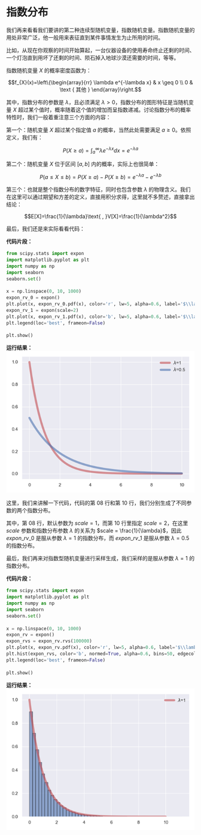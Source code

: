 # 指数分布

我们再来看看我们要讲的第二种连续型随机变量，指数随机变量。指数随机变量的用处非常广泛，他一般用来表征直到某件事情发生为止所用的时间。

比如，从现在你观察的时间开始算起，一台仪器设备的使用寿命终止还剩的时间、一个灯泡直到用坏了还剩的时间、陨石掉入地球沙漠还需要的时间，等等。

指数随机变量 $X$ 的概率密度函数为：

$$f_{X}(x)=\left\{\begin{array}{rr}
\lambda e^{-\lambda x} & x \geq 0 \\
 0 & \text { 其他 }
\end{array}\right.$$

其中，指数分布的参数是 $\lambda$，且必须满足 $\lambda > 0$，指数分布的图形特征是当随机变量 $X$ 超过某个值时，概率随着这个值的增加而呈指数递减。讨论指数分布的概率特性时，我们一般着重注意三个方面的内容：

第一个：随机变量 $X$ 超过某个指定值 $a$ 的概率，当然此处需要满足 $a \geq 0$。依照定义，我们有：

$$P(X \geq a)=\int_{a}^{\infty}\lambda e^{-\lambda x}dx=e^{-\lambda a}$$

第二个：随机变量 $X$ 位于区间 $[a,b]$ 内的概率，实际上也很简单：

$$P(a \leq X \leq b)=P(X \geq a)-P(X \geq b)=e^{-\lambda a}-e^{-\lambda b}$$

第三个：也就是整个指数分布的数字特征，同时也包含参数 $\lambda$ 的物理含义。我们在这里可以通过期望和方差的定义，直接用积分求得，这里就不多赘述，直接拿出结论：

$$E[X]=\frac{1}{\lambda}\text{ , }V[X]=\frac{1}{\lambda^2}$$

最后，我们还是来实际看看代码：

**代码片段：**

```python
from scipy.stats import expon
import matplotlib.pyplot as plt
import numpy as np
import seaborn
seaborn.set()

x = np.linspace(0, 10, 1000)
expon_rv_0 = expon()
plt.plot(x, expon_rv_0.pdf(x), color='r', lw=5, alpha=0.6, label='$\\lambda$=1')
expon_rv_1 = expon(scale=2)
plt.plot(x, expon_rv_1.pdf(x), color='b', lw=5, alpha=0.6, label='$\\lambda$=0.5')
plt.legend(loc='best', frameon=False)

plt.show()
```

**运行结果：**
![附件/机器学习数学/eb1496c9d1900abeed32ee5676d75e6e.png](../../附件/机器学习数学/eb1496c9d1900abeed32ee5676d75e6e.png)

这里，我们来讲解一下代码，代码的第 08 行和第 10 行，我们分别生成了不同参数的两个指数分布。

其中，第 08 行，默认参数为 $scale=1$，而第 10 行里指定 $scale=2$，在这里 $scale$ 参数和指数分布参数 $\lambda$ 的关系为 $scale = \frac{1}{\lambda}$，因此 $expon\_rv\_0$ 是服从参数 $\lambda=1$ 的指数分布，而 $expon\_rv\_1$ 是服从参数 $\lambda=0.5$ 的指数分布。

最后，我们再来对指数型随机变量进行采样生成，我们采样的是服从参数 $\lambda=1$ 的指数分布。

**代码片段：**

```python
from scipy.stats import expon
import matplotlib.pyplot as plt
import numpy as np
import seaborn
seaborn.set()

x = np.linspace(0, 10, 1000)
expon_rv = expon()
expon_rvs = expon_rv.rvs(100000)
plt.plot(x, expon_rv.pdf(x), color='r', lw=5, alpha=0.6, label='$\\lambda$=1')
plt.hist(expon_rvs, color='b', normed=True, alpha=0.6, bins=50, edgecolor='k')
plt.legend(loc='best', frameon=False)

plt.show()
```

**运行结果：**
![附件/机器学习数学/e8403d98bf20f337165083da9044a926.png](../../附件/机器学习数学/e8403d98bf20f337165083da9044a926.png)